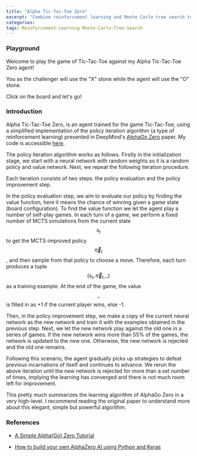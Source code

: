 ```yaml
---
title: "Alpha Tic-Tac-Toe Zero"
excerpt: "Combine reinforcement learning and Monte Carlo tree search together! That's amazing!"
categories:
tags: Reinforcement-Learning Monte-Carlo-Tree-Search
---
```


### Playground

Welcome to play the game of Tic-Tac-Toe against my Alpha Tic-Tac-Toe Zero agent!

You as the challenger will use the "X" stone while the agent will use the "O" stone.

Click on the board and let's go!

<div id="app"></div>
<link rel="stylesheet" href="/css/alpha.css" class="rel" />
<script src="/js/alpha.bundle.js" defer="defer"></script>

### Introduction

Alpha Tic-Tac-Toe Zero, is an agent trained for the game Tic-Tac-Toe, using a simplified implementation of the policy iteration algorithm (a type of reinforcement learning) presented in DeepMind's [AlphaGo
Zero](https://deepmind.com/blog/article/alphago-zero-starting-scratch) paper. My code is accessible [here](https://github.com/Te-YuanLiu/alpha-zero).

The policy iteration algorithm works as follows. Firstly in the initialization stage, we start with a neural network with random weights so it is a random policy and value network. Next, we repeat the following iteration procedure.

Each iteration consists of two steps: the policy evaluation and the policy improvement step.

In the policy evaluation step, we aim to evaluate our policy by finding the value function, here it means the chance of winning given a game state (board configuration). To find the value function we let the agent play a number of self-play games. In each turn of a game, we perform a fixed number of MCTS simulations from the current state $$s_t$$ to get the MCTS-improved policy $$\vec \pi_t$$, and then sample from that policy to choose a move. Therefore, each turn produces a tuple $$(s_t, \vec \pi_t, \_)$$ as a training example. At the end of the game, the value $$\_$$ is filled in as +1 if the current player wins, else -1.

Then, in the policy improvement step, we make a copy of the current neural network as the new network and train it with the examples obtained in the previous step. Next, we let the new network play against the old one in a series of games. If the new network wins more than 55% of the games, the network is updated to the new one. Otherwise, the new network is rejected and the old one remains.

Following this scenario, the agent gradually picks up strategies to defeat previous incarnations of itself and continues to advance. We rerun the above iteration until the new network is rejected for more than a set number of times, implying the learning has converged and there is not much room left for improvement.

This pretty much summarizes the learning algorithm of AlphaGo Zero in a very high-level. I recommend reading the original paper to understand more about this elegant, simple but powerful algorithm.

### References

- [A Simple Alpha(Go) Zero Tutorial](https://web.stanford.edu/~surag/posts/alphazero.html)

- [How to build your own AlphaZero AI using Python and Keras](https://medium.com/applied-data-science/how-to-build-your-own-alphazero-ai-using-python-and-keras-7f664945c188)
